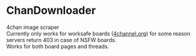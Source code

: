 # ChanDownloader
4chan image scraper  
Currently only works for worksafe boards ([4channel.org](http://4channel.org))
for some reason servers return 403 in case of NSFW boards.  
Works for both board pages and threads.
